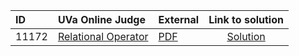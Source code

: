 | ID | UVa Online Judge | External | Link to solution |
|:---|:---|:---|:---:|
| 11172 | [Relational Operator](https://onlinejudge.org/index.php?option=com_onlinejudge&Itemid=8&category=24&page=show_problem&problem=2113) | [PDF](https://onlinejudge.org/external/111/11172.pdf) | [Solution](https%3A//github.com/versenyi98/programming-contests/tree/master/UVa%20Online%20Judge/11172%2520-%2520Relational%2520Operator)|
